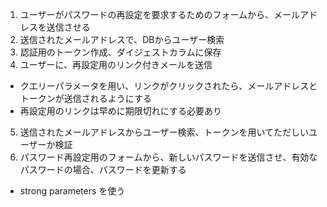 1. ユーザーがパスワードの再設定を要求するためのフォームから、メールアドレスを送信させる
2. 送信されたメールアドレスで、DBからユーザー検索
3. 認証用のトークン作成、ダイジェストカラムに保存
4. ユーザーに、再設定用のリンク付きメールを送信
* クエリーパラメータを用い、リンクがクリックされたら、メールアドレスとトークンが送信されるようにする
* 再設定用のリンクは早めに期限切れにする必要あり
5. 送信されたメールアドレスからユーザー検索、トークンを用いてただしいユーザーか検証
6. パスワード再設定用のフォームから、新しいパスワードを送信させ、有効なパスワードの場合、パスワードを更新する
* strong parameters を使う
